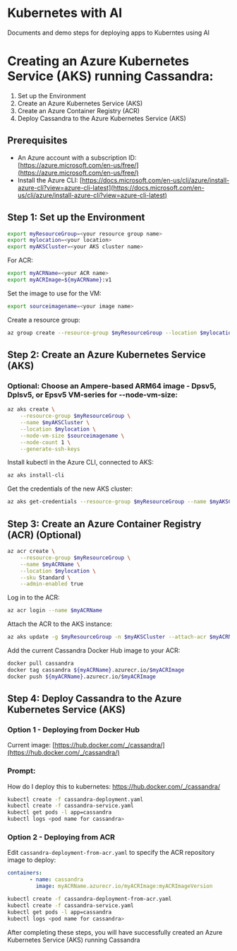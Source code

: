 # Kubernetes with AI
Documents and demo steps for deploying apps to Kuberntes using AI

# Creating an Azure Kubernetes Service (AKS) running Cassandra:

1. Set up the Environment
2. Create an Azure Kubernetes Service (AKS)
3. Create an Azure Container Registry (ACR)
4. Deploy Cassandra to the Azure Kubernetes Service (AKS)

## Prerequisites

- An Azure account with a subscription ID: [https://azure.microsoft.com/en-us/free/](https://azure.microsoft.com/en-us/free/)
- Install the Azure CLI: [https://docs.microsoft.com/en-us/cli/azure/install-azure-cli?view=azure-cli-latest](https://docs.microsoft.com/en-us/cli/azure/install-azure-cli?view=azure-cli-latest)

## Step 1: Set up the Environment

```bash
export myResourceGroup=<your resource group name>
export mylocation=<your location>
export myAKSCluster=<your AKS cluster name>
```

For ACR:

```bash
export myACRName=<your ACR name>
export myACRImage=${myACRName}:v1
```

Set the  image to use for the VM:

```bash
export sourceimagename=<your image name>
```

Create a resource group:

```bash
az group create --resource-group $myResourceGroup --location $mylocation
```

## Step 2: Create an Azure Kubernetes Service (AKS)

### Optional: Choose an Ampere-based ARM64 image - Dpsv5, Dplsv5, or Epsv5 VM-series for --node-vm-size:

```bash
az aks create \
    --resource-group $myResourceGroup \
    --name $myAKSCluster \
    --location $mylocation \
    --node-vm-size $sourceimagename \
    --node-count 1 \
    --generate-ssh-keys
```

Install kubectl in the Azure CLI, connected to AKS:

```bash
az aks install-cli
```

Get the credentials of the new AKS cluster:

```bash
az aks get-credentials --resource-group $myResourceGroup --name $myAKSCluster --overwrite-existing
```

## Step 3: Create an Azure Container Registry (ACR) (Optional)

```bash
az acr create \
    --resource-group $myResourceGroup \
    --name $myACRName \
    --location $mylocation \
    --sku Standard \
    --admin-enabled true
```

Log in to the ACR:

```bash
az acr login --name $myACRName
```

Attach the ACR to the AKS instance:

```bash
az aks update -g $myResourceGroup -n $myAKSCluster --attach-acr $myACRName
```

Add the current Cassandra  Docker Hub image to your ACR:

```bash
docker pull cassandra
docker tag cassandra ${myACRName}.azurecr.io/$myACRImage
docker push ${myACRName}.azurecr.io/$myACRImage
```

## Step 4: Deploy Cassandra to the Azure Kubernetes Service (AKS)


### Option 1 - Deploying from Docker Hub

Current image: [https://hub.docker.com/_/cassandra/](https://hub.docker.com/_/cassandra/)

### Prompt: 
How do I deploy this to kubernetes: https://hub.docker.com/_/cassandra/

```bash
kubectl create -f cassandra-deployment.yaml
kubectl create -f cassandra-service.yaml
kubectl get pods -l app=cassandra
kubectl logs <pod name for cassandra>
```

### Option 2 - Deploying from ACR

Edit `cassandra-deployment-from-acr.yaml` to specify the ACR repository image to deploy:

```yaml
containers:
       - name: cassandra
         image: myACRName.azurecr.io/myACRImage:myACRImageVersion
```

```bash
kubectl create -f cassandra-deployment-from-acr.yaml
kubectl create -f cassandra-service.yaml
kubectl get pods -l app=cassandra
kubectl logs <pod name for cassandra>
```

After completing these steps, you will have successfully created an Azure Kubernetes Service (AKS) running Cassandra
